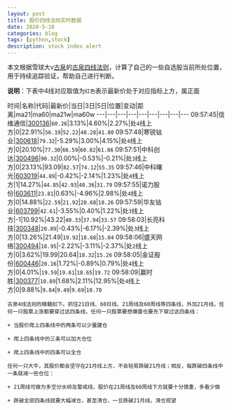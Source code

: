```yaml
---
layout: post
title: 股价四线法则实时数据
date: 2020-5-10
categories: blog
tags: [python,stock]
description: stock index alert
---
```



本文根据雪球大v[古泉](https://xueqiu.com/u/7148646888)的[古泉四线法则](https://xueqiu.com/7148646888/130498192)，计算了自己的一些自选股当前所处位置，用于持续追踪验证，帮助自己进行判断。

**说明**：下表中4线对应取值为`红色`表示最新价处于对应指标上方，属正面

时间|名称|代码|最新价|当日|3日|5日|位置|变动|距离|ma21|ma60|ma21w|ma60w
---|---|---|---|---|---|---|---|---
09:57:45|信维通信|[300136](https://xueqiu.com/S/SZ300136)|`60.26`|3.13%|4.60%|2.27%|处`4`线上方|0|22.91%|`56.19`|`52.22`|`48.28`|`41.80`
09:57:48|寒锐钴业|[300618](https://xueqiu.com/S/SZ300618)|`79.32`|-5.29%|3.00%|4.15%|处`4`线上方|0|20.10%|`77.30`|`66.59`|`60.82`|`61.86`
09:57:51|中科创达|[300496](https://xueqiu.com/S/SZ300496)|`90.32`|0.00%|-0.53%|-0.21%|处`3`线上方|0|23.13%|93.09|`82.57`|`74.12`|`55.35`
09:57:46|中科曙光|[603019](https://xueqiu.com/S/SH603019)|`44.89`|-0.42%|-2.14%|1.23%|处`4`线上方|1|14.27%|`44.85`|`42.93`|`40.36`|`31.79`
09:57:55|诺力股份|[603611](https://xueqiu.com/S/SH603611)|`23.81`|0.63%|-4.96%|2.98%|处`4`线上方|0|14.88%|`22.59`|`21.92`|`20.68`|`18.26`
09:57:59|华友钴业|[603799](https://xueqiu.com/S/SH603799)|`42.61`|-3.55%|0.40%|1.22%|处`3`线上方|-1|10.92%|43.22|`40.33`|`37.94`|`33.57`
09:58:03|长亮科技|[300348](https://xueqiu.com/S/SZ300348)|`20.89`|-0.43%|-6.17%|-2.39%|处`3`线上方|0|13.26%|21.49|`19.92`|`18.68`|`15.04`
09:58:06|盛天网络|[300494](https://xueqiu.com/S/SZ300494)|`18.95`|-2.22%|-3.11%|-2.37%|处`2`线上方|0|3.62%|19.99|20.64|`18.32`|`15.26`
09:58:05|金证股份|[600446](https://xueqiu.com/S/SH600446)|`20.16`|1.72%|-0.89%|0.79%|处`4`线上方|0|4.01%|`19.59`|`19.61`|`18.65`|`19.72`
09:58:09|赢时胜|[300377](https://xueqiu.com/S/SZ300377)|`10.89`|1.68%|2.11%|12.95%|处`4`线上方|0|9.88%|`9.84`|`9.49`|`9.69`|`10.70`

```
古泉4线法则的精髓如下。抓住21日线、60日线、21周线及60周线等四条线，外加21月线，任何一只股票上涨都要穿过这四条线，任何一只股票要想爆雷也要先下穿过这四条线：

+ 当股价爬上四条线中的两条可以少量建仓

+ 爬上四条线中的三条可以加大仓位

+ 爬上四条线中的四条可以全仓

任何一只大牛，其股价都会坚守在21月线上方，不会轻易跌破21月线；相反，每跌破四条线中一条就减一些仓位：

+ 21周线可做为多空分水岭及警戒线，股价在21周线及60周线下方就要十分慎重，多看少做

+ 跌破全部四条线就要大幅减仓，甚至清仓，一旦跌破21月线，清仓观望
```